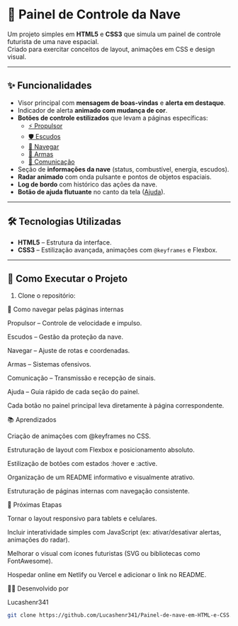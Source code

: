 # 🚀 Painel de Controle da Nave

Um projeto simples em **HTML5** e **CSS3** que simula um painel de controle futurista de uma nave espacial.  
Criado para exercitar conceitos de layout, animações em CSS e design visual.

---

## ✨ Funcionalidades

- Visor principal com **mensagem de boas-vindas** e **alerta em destaque**.
- Indicador de alerta **animado com mudança de cor**.
- **Botões de controle estilizados** que levam a páginas específicas:
  - [⚡ Propulsor](propulsor.html)
  - [🛡 Escudos](escudos.html)
  - [🧭 Navegar](navegar.html)
  - [🔫 Armas](armas.html)
  - [📡 Comunicação](comunicacao.html)
- Seção de **informações da nave** (status, combustível, energia, escudos).
- **Radar animado** com onda pulsante e pontos de objetos espaciais.
- **Log de bordo** com histórico das ações da nave.
- **Botão de ajuda flutuante** no canto da tela ([Ajuda](ajuda.html)).

---

## 🛠 Tecnologias Utilizadas

- **HTML5** – Estrutura da interface.
- **CSS3** – Estilização avançada, animações com `@keyframes` e Flexbox.

---

## 🚀 Como Executar o Projeto

1. Clone o repositório:

📂 Como navegar pelas páginas internas

Propulsor
 – Controle de velocidade e impulso.

Escudos
 – Gestão da proteção da nave.

Navegar
 – Ajuste de rotas e coordenadas.

Armas
 – Sistemas ofensivos.

Comunicação
 – Transmissão e recepção de sinais.

Ajuda
 – Guia rápido de cada seção do painel.

Cada botão no painel principal leva diretamente à página correspondente.

📚 Aprendizados

Criação de animações com @keyframes no CSS.

Estruturação de layout com Flexbox e posicionamento absoluto.

Estilização de botões com estados :hover e :active.

Organização de um README informativo e visualmente atrativo.

Estruturação de páginas internas com navegação consistente.

🔮 Próximas Etapas

Tornar o layout responsivo para tablets e celulares.

Incluir interatividade simples com JavaScript (ex: ativar/desativar alertas, animações do radar).

Melhorar o visual com ícones futuristas (SVG ou bibliotecas como FontAwesome).

Hospedar online em Netlify ou Vercel e adicionar o link no README.

👨‍💻 Desenvolvido por

Lucashenr341

```bash
git clone https://github.com/Lucashenr341/Painel-de-nave-em-HTML-e-CSS.git
